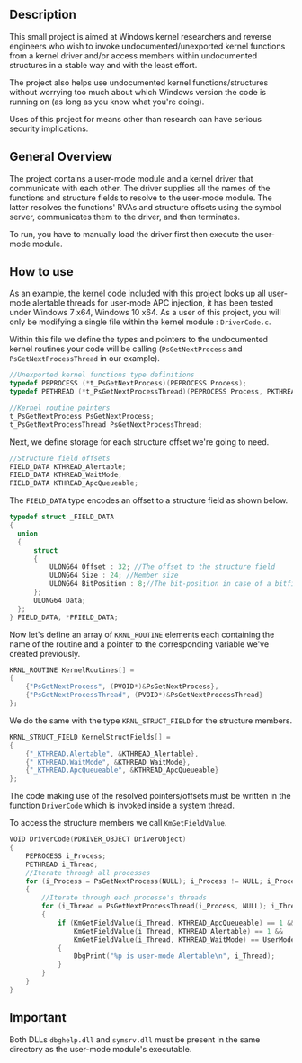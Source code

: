 ## Description
This small project is aimed at Windows kernel researchers and reverse engineers who wish to invoke undocumented/unexported kernel functions from a kernel driver and/or access members within undocumented structures in a stable way and with the least effort.

The project also helps use undocumented kernel functions/structures without worrying too much about which Windows version the code is running on (as long as you know what you're doing).

Uses of this project for means other than research can have serious security implications.

## General Overview

The project contains a user-mode module and a kernel driver that communicate with each other. The driver supplies all the names of the functions and structure fields to resolve to the user-mode module. The latter resolves the functions' RVAs and structure offsets using the symbol server, communicates them to the driver, and then terminates.

To run, you have to manually load the driver first then execute the user-mode module.

## How to use

As an example, the kernel code included with this project looks up all user-mode alertable threads for user-mode APC injection, it has been tested under Windows 7 x64, Windows 10 x64.
As a user of this project, you will only be modifying a single file within the kernel module : `DriverCode.c`. 

Within this file we define the types and pointers to the undocumented kernel routines your code will be calling (`PsGetNextProcess` and `PsGetNextProcessThread` in our example).

```C
//Unexported kernel functions type definitions
typedef PEPROCESS (*t_PsGetNextProcess)(PEPROCESS Process);
typedef PETHREAD (*t_PsGetNextProcessThread)(PEPROCESS Process, PKTHREAD Thread);

//Kernel routine pointers
t_PsGetNextProcess PsGetNextProcess;
t_PsGetNextProcessThread PsGetNextProcessThread;
```

Next, we define storage for each structure offset we're going to need.

```C
//Structure field offsets
FIELD_DATA KTHREAD_Alertable;
FIELD_DATA KTHREAD_WaitMode;
FIELD_DATA KTHREAD_ApcQueueable;
```
The `FIELD_DATA` type encodes an offset to a structure field as shown below.

```C
typedef struct _FIELD_DATA
{
  union
  {
	  struct
	  {
		  ULONG64 Offset : 32; //The offset to the structure field
		  ULONG64 Size : 24; //Member size
		  ULONG64 BitPosition : 8;//The bit-position in case of a bitfield
	  };
	  ULONG64 Data;
  };
} FIELD_DATA, *PFIELD_DATA;
```

Now let's define an array of `KRNL_ROUTINE` elements each containing the name of the routine and a pointer to the corresponding variable we've created previously.

```C
KRNL_ROUTINE KernelRoutines[] =
{
	{"PsGetNextProcess", (PVOID*)&PsGetNextProcess},
	{"PsGetNextProcessThread", (PVOID*)&PsGetNextProcessThread}
};
```

We do the same with the type `KRNL_STRUCT_FIELD` for the structure members.

```C
KRNL_STRUCT_FIELD KernelStructFields[] =
{
	{"_KTHREAD.Alertable", &KTHREAD_Alertable},
	{"_KTHREAD.WaitMode", &KTHREAD_WaitMode},
	{"_KTHREAD.ApcQueueable", &KTHREAD_ApcQueueable}
};
```

The code making use of the resolved pointers/offsets must be written in the function `DriverCode` which is invoked inside a system thread.

To access the structure members we call `KmGetFieldValue`.

```C
VOID DriverCode(PDRIVER_OBJECT DriverObject)
{
	PEPROCESS i_Process;
	PETHREAD i_Thread;
	//Iterate through all processes
	for (i_Process = PsGetNextProcess(NULL); i_Process != NULL; i_Process = PsGetNextProcess(i_Process))
	{
		//Iterate through each processe's threads
		for (i_Thread = PsGetNextProcessThread(i_Process, NULL); i_Thread != NULL; i_Thread = PsGetNextProcessThread(i_Process, i_Thread))
		{
			if (KmGetFieldValue(i_Thread, KTHREAD_ApcQueueable) == 1 &&
				KmGetFieldValue(i_Thread, KTHREAD_Alertable) == 1 &&
				KmGetFieldValue(i_Thread, KTHREAD_WaitMode) == UserMode)
			{
				DbgPrint("%p is user-mode Alertable\n", i_Thread);
			}
		}
	}
}
```

## Important
Both DLLs `dbghelp.dll` and `symsrv.dll` must be present in the same directory as the user-mode module's executable.

